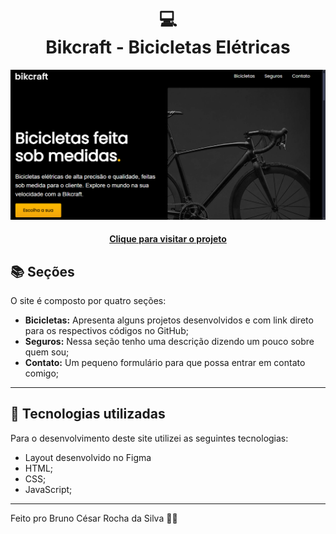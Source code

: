 <h1 align="center">
  💻<br>Bikcraft - Bicicletas Elétricas
</h1>

![Resultado final do projeto](img/projeto-img.png)

<h4 align="center"><a href="https://bruninhocr.github.io/dev-portifolio/">Clique para visitar o projeto</a></h4>

## 📚 Seções

O site é composto por quatro seções:

- **Bicicletas:** Apresenta alguns projetos desenvolvidos e com link direto para os respectivos códigos no GitHub;
- **Seguros:** Nessa seção tenho uma descrição dizendo um pouco sobre quem sou;
- **Contato:** Um pequeno formulário para que possa entrar em contato comigo;


---

## 💼 Tecnologias utilizadas

Para o desenvolvimento deste site utilizei as seguintes tecnologias:

- Layout desenvolvido no Figma
- HTML;
- CSS;
- JavaScript;
---

Feito pro Bruno César Rocha da Silva 🖖🏽